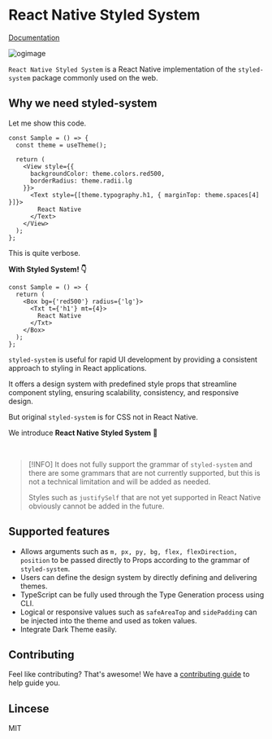 # React Native Styled System

[Documentation](https://mj-studio-library.github.io/react-native-styled-system/)

![ogimage](https://github.com/mj-studio-library/react-native-styled-system/assets/33388801/13d03f17-cc7a-45a8-8f63-24b75dade0ff)


`React Native Styled System` is a React Native implementation
of the `styled-system` package commonly used on the web.

## Why we need styled-system

Let me show this code.

```tsx
const Sample = () => {
  const theme = useTheme();

  return (
    <View style={{
      backgroundColor: theme.colors.red500,
      borderRadius: theme.radii.lg
    }}>
      <Text style={[theme.typography.h1, { marginTop: theme.spaces[4] }]}>
        React Native
      </Text>
    </View>
  );
};
```

This is quite verbose.

**With Styled System! 👇**

```tsx
const Sample = () => {
  return (
    <Box bg={'red500'} radius={'lg'}>
      <Txt t={'h1'} mt={4}>
        React Native
      </Txt>
    </Box>
  );
};
```

`styled-system` is useful for rapid UI development by providing a consistent approach to styling in React applications.

It offers a design system with predefined style props that streamline component styling, ensuring scalability, consistency, and responsive design.

But original `styled-system` is for CSS not in React Native.

We introduce **React Native Styled System** 🎉

&nbsp;

> [!INFO]
> It does not fully support the grammar of `styled-system` and there are some grammars that are not currently supported, but this is not a technical limitation and will be added as needed.
> 
> Styles such as `justifySelf` that are not yet supported in React Native obviously cannot be added in the future.

## Supported features

- Allows arguments such as `m, px, py, bg, flex, flexDirection, position` to be passed directly to Props according to the grammar of `styled-system`.
- Users can define the design system by directly defining and delivering themes.
- TypeScript can be fully used through the Type Generation process using CLI.
- Logical or responsive values such as `safeAreaTop` and `sidePadding` can be injected into the theme and used as token values.
- Integrate Dark Theme easily.

## Contributing

Feel like contributing? That's awesome! We have a
[contributing guide](./CONTRIBUTING.md) to help guide you.

## Lincese

MIT
